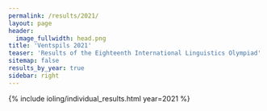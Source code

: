 ```yaml
---
permalink: /results/2021/
layout: page
header:
  image_fullwidth: head.png
title: 'Ventspils 2021'
teaser: 'Results of the Eighteenth International Linguistics Olympiad'
sitemap: false
results_by_year: true
sidebar: right
---
```


{% include ioling/individual_results.html year=2021 %}